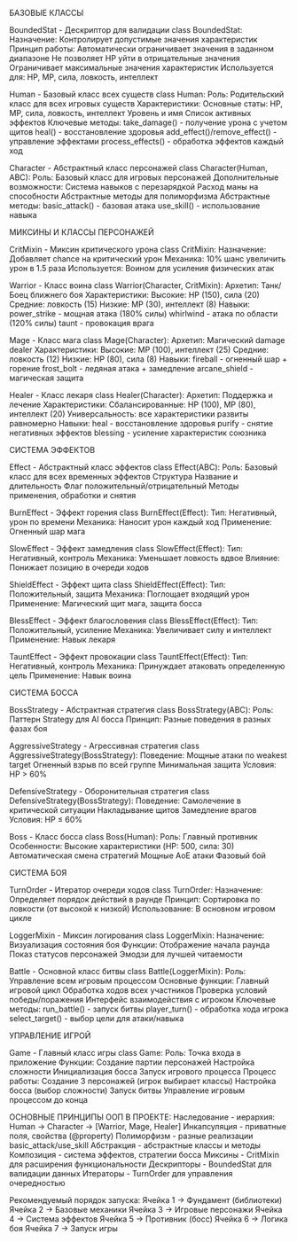БАЗОВЫЕ КЛАССЫ

BoundedStat - Дескриптор для валидации
class BoundedStat:
Назначение: Контролирует допустимые значения характеристик
Принцип работы:
Автоматически ограничивает значения в заданном диапазоне
Не позволяет HP уйти в отрицательные значения
Ограничивает максимальные значения характеристик
Используется для: HP, MP, сила, ловкость, интеллект

Human - Базовый класс всех существ
class Human:
Роль: Родительский класс для всех игровых существ
Характеристики:
Основные статы: HP, MP, сила, ловкость, интеллект
Уровень и имя
Список активных эффектов
Ключевые методы:
take_damage() - получение урона с учетом щитов
heal() - восстановление здоровья
add_effect()/remove_effect() - управление эффектами
process_effects() - обработка эффектов каждый ход

Character - Абстрактный класс персонажей
class Character(Human, ABC):
Роль: Базовый класс для игровых персонажей
Дополнительные возможности:
Система навыков с перезарядкой
Расход маны на способности
Абстрактные методы для полиморфизма
Абстрактные методы:
basic_attack() - базовая атака
use_skill() - использование навыка

МИКСИНЫ И КЛАССЫ ПЕРСОНАЖЕЙ

CritMixin - Миксин критического урона
class CritMixin:
Назначение: Добавляет chance на критический урон
Механика: 10% шанс увеличить урон в 1.5 раза
Используется: Воином для усиления физических атак

Warrior - Класс воина
class Warrior(Character, CritMixin):
Архетип: Танк/Боец ближнего боя
Характеристики:
Высокие: HP (150), сила (20)
Средние: ловкость (15)
Низкие: MP (30), интеллект (8)
Навыки:
power_strike - мощная атака (180% силы)
whirlwind - атака по области (120% силы)
taunt - провокация врага

Mage - Класс мага
class Mage(Character):
Архетип: Магический damage dealer
Характеристики:
Высокие: MP (100), интеллект (25)
Средние: ловкость (12)
Низкие: HP (80), сила (8)
Навыки:
fireball - огненный шар + горение
frost_bolt - ледяная атака + замедление
arcane_shield - магическая защита

Healer - Класс лекаря
class Healer(Character):
Архетип: Поддержка и лечение
Характеристики:
Сбалансированные: HP (100), MP (80), интеллект (20)
Универсальность: все характеристики развиты равномерно
Навыки:
heal - восстановление здоровья
purify - снятие негативных эффектов
blessing - усиление характеристик союзника

СИСТЕМА ЭФФЕКТОВ

Effect - Абстрактный класс эффектов
class Effect(ABC):
Роль: Базовый класс для всех временных эффектов
Структура
Название и длительность
Флаг положительный/отрицательный
Методы применения, обработки и снятия

BurnEffect - Эффект горения
class BurnEffect(Effect):
Тип: Негативный, урон по времени
Механика: Наносит урон каждый ход
Применение: Огненный шар мага

SlowEffect - Эффект замедления
class SlowEffect(Effect):
Тип: Негативный, контроль
Механика: Уменьшает ловкость вдвое
Влияние: Понижает позицию в очереди ходов

ShieldEffect - Эффект щита
class ShieldEffect(Effect):
Тип: Положительный, защита
Механика: Поглощает входящий урон
Применение: Магический щит мага, защита босса

BlessEffect - Эффект благословения
class BlessEffect(Effect):
Тип: Положительный, усиление
Механика: Увеличивает силу и интеллект
Применение: Навык лекаря

TauntEffect - Эффект провокации
class TauntEffect(Effect):
Тип: Негативный, контроль
Механика: Принуждает атаковать определенную цель
Применение: Навык воина

СИСТЕМА БОССА

BossStrategy - Абстрактная стратегия
class BossStrategy(ABC):
Роль: Паттерн Strategy для AI босса
Принцип: Разные поведения в разных фазах боя

AggressiveStrategy - Агрессивная стратегия
class AggressiveStrategy(BossStrategy):
Поведение:
Мощные атаки по weakest target
Огненный взрыв по всей группе
Минимальная защита
Условия: HP > 60%

DefensiveStrategy - Оборонительная стратегия
class DefensiveStrategy(BossStrategy):
Поведение:
Самолечение в критической ситуации
Накладывание щитов
Замедление врагов
Условия: HP ≤ 60%

Boss - Класс босса
class Boss(Human):
Роль: Главный противник
Особенности:
Высокие характеристики (HP: 500, сила: 30)
Автоматическая смена стратегий
Мощные AoE атаки
Фазовый бой

СИСТЕМА БОЯ

TurnOrder - Итератор очереди ходов
class TurnOrder:
Назначение: Определяет порядок действий в раунде
Принцип: Сортировка по ловкости (от высокой к низкой)
Использование: В основном игровом цикле

LoggerMixin - Миксин логирования
class LoggerMixin:
Назначение: Визуализация состояния боя
Функции:
Отображение начала раунда
Показ статусов персонажей
Эмодзи для лучшей читаемости

Battle - Основной класс битвы
class Battle(LoggerMixin):
Роль: Управление всем игровым процессом
Основные функции:
Главный игровой цикл
Обработка ходов всех участников
Проверка условий победы/поражения
Интерфейс взаимодействия с игроком
Ключевые методы:
run_battle() - запуск битвы
player_turn() - обработка хода игрока
select_target() - выбор цели для атаки/навыка

УПРАВЛЕНИЕ ИГРОЙ

Game - Главный класс игры
class Game:
Роль: Точка входа в приложение
Функции:
Создание партии персонажей
Настройка сложности
Инициализация босса
Запуск игрового процесса
Процесс работы:
Создание 3 персонажей (игрок выбирает классы)
Настройка босса (выбор сложности)
Запуск битвы
Управление игровым процессом до конца

ОСНОВНЫЕ ПРИНЦИПЫ ООП В ПРОЕКТЕ:
Наследование - иерархия: Human → Character → [Warrior, Mage, Healer]
Инкапсуляция - приватные поля, свойства (@property)
Полиморфизм - разные реализации basic_attack/use_skill
Абстракция - абстрактные классы и методы
Композиция - система эффектов, стратегии босса
Миксины - CritMixin для расширения функциональности
Дескрипторы - BoundedStat для валидации данных
Итераторы - TurnOrder для управления очередностью

Рекомендуемый порядок запуска:
Ячейка 1 → Фундамент (библиотеки)
Ячейка 2 → Базовые механики
Ячейка 3 → Игровые персонажи
Ячейка 4 → Система эффектов
Ячейка 5 → Противник (босс)
Ячейка 6 → Логика боя
Ячейка 7 → Запуск игры

